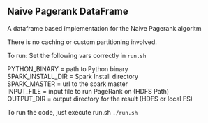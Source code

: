 ## Naive Pagerank DataFrame

A dataframe based implementation for the Naive Pagerank algoritm

There is no caching or custom partitioning involved.

To run:
Set the following vars correctly in ```run.sh```

PYTHON_BINARY = path to Python binary <br />
SPARK_INSTALL_DIR = Spark Install directory <br/> 
SPARK_MASTER = url to the spark master <br/>
INPUT_FILE = input file to run PageRank on (HDFS Path) <br/>
OUTPUT_DIR = output directory for the result (HDFS or local FS) <br/>

To run the code, just execute run.sh
```./run.sh```